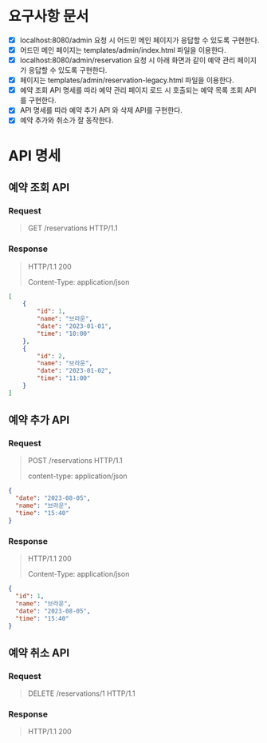 # 요구사항 문서

- [x] localhost:8080/admin 요청 시 어드민 메인 페이지가 응답할 수 있도록 구현한다.
- [x] 어드민 메인 페이지는 templates/admin/index.html 파일을 이용한다.
- [x] localhost:8080/admin/reservation 요청 시 아래 화면과 같이 예약 관리 페이지가 응답할 수 있도록 구현한다.
- [x] 페이지는 templates/admin/reservation-legacy.html 파일을 이용한다.
- [x] 예약 조회 API 명세를 따라 예약 관리 페이지 로드 시 호출되는 예약 목록 조회 API를 구현한다.
- [x] API 명세를 따라 예약 추가 API 와 삭제 API를 구현한다.
- [x] 예약 추가와 취소가 잘 동작한다.

# API 명세

## 예약 조회 API

### Request

> GET /reservations HTTP/1.1

### Response

> HTTP/1.1 200
>
> Content-Type: application/json

``` JSON 
[
    {
        "id": 1,
        "name": "브라운",
        "date": "2023-01-01",
        "time": "10:00"
    },
    {
        "id": 2,
        "name": "브라운",
        "date": "2023-01-02",
        "time": "11:00"
    }
]
```

## 예약 추가 API

### Request

> POST /reservations HTTP/1.1
>
> content-type: application/json

```JSON
{
  "date": "2023-08-05",
  "name": "브라운",
  "time": "15:40"
}
```

### Response

> HTTP/1.1 200
>
> Content-Type: application/json

```JSON
{
  "id": 1,
  "name": "브라운",
  "date": "2023-08-05",
  "time": "15:40"
}
```

## 예약 취소 API

### Request

> DELETE /reservations/1 HTTP/1.1

### Response

> HTTP/1.1 200

